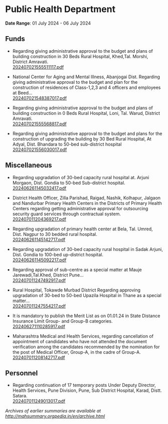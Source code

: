 # Public Health Department

**Date Range**: 01 July 2024 - 06 July 2024


## Funds
- Regarding giving administrative approval to the budget and plans of building construction in 30 Beds Rural Hospital, Khed,Tal.  Morshi, District Amravati.\
  [202407021555511117.pdf](https://gr.maharashtra.gov.in/Site/Upload/Government%20Resolutions/English/202407021555511117.pdf)

- National Center for Aging and Mental Illness, Abanjogai Dist. Regarding giving administrative approval to the budget and plan for the construction of residences of Class-1,2,3 and 4 officers and employees at Beed...\
  [202407021548387017.pdf](https://gr.maharashtra.gov.in/Site/Upload/Government%20Resolutions/English/202407021548387017.pdf)

- Regarding giving administrative approval to the budget and plans of building construction in 0 Beds Rural Hospital, Loni, Tal. Warud, District Amravati.\
  [202407021555568817.pdf](https://gr.maharashtra.gov.in/Site/Upload/Government%20Resolutions/English/202407021555568817.pdf)

- Regarding giving administrative approval to the budget and plans for the construction of upgrading the building by 30 Bed Rural Hospital, At Adyal, Dist. Bhandara to  50-bed sub-district hospital\
  [202407021556030017.pdf](https://gr.maharashtra.gov.in/Site/Upload/Government%20Resolutions/English/202407021556030017.pdf)

## Miscellaneous
- Regarding upgradation of 30-bed capacity rural hospital at. Arjuni Morgaon, Dist. Gondia to 50-bed Sub-district hospital.\
  [202406261145032417.pdf](https://gr.maharashtra.gov.in/Site/Upload/Government%20Resolutions/English/202406261145032417.pdf)

- District Health Officer, Zilla Parishad, Raigad, Nashik, Kolhapur, Jalgaon and Nandurbar Primary Health Centers in the Districts of Primary Health Centers regarding getting administrative approval for outsourcing security guard services through contractual system.\
  [202407011204369217.pdf](https://gr.maharashtra.gov.in/Site/Upload/Government%20Resolutions/English/202407011204369217.pdf)

- Regarding upgradation of primary health center at Bela, Tal. Umred, Dist. Nagpur to 30 bedded rural hospital.\
  [202406261145142717.pdf](https://gr.maharashtra.gov.in/Site/Upload/Government%20Resolutions/English/202406261145142717.pdf)

- Regarding upgradation of 30-bed capacity rural hospital in Sadak Arjuni, Dist. Gondia to 100-bed up-district hospital.\
  [202406261145092217.pdf](https://gr.maharashtra.gov.in/Site/Upload/Government%20Resolutions/English/202406261145092217.pdf)

- Regarding approval of sub-centre as a special matter at Mauje Jarewadi,Tal.Khed, District Pune...\
  [202407011247492917.pdf](https://gr.maharashtra.gov.in/Site/Upload/Government%20Resolutions/English/202407011247492917.pdf)

- Rural Hospital, Tokawde Murbad District Regarding approving upgradation of 30-bed to 50-bed Upazila Hospital in Thane as a special matter...\
  [202407011247554217.pdf](https://gr.maharashtra.gov.in/Site/Upload/Government%20Resolutions/English/202407011247554217.pdf)

- It is mandatory to publish the Merit List as on 01.01.24 in State Distance Insurance Limit Group- and Group-B categories.\
  [202406271110285917.pdf](https://gr.maharashtra.gov.in/Site/Upload/Government%20Resolutions/English/202406271110285917.pdf)

- Maharashtra Medical and Health Services, regarding cancellation of appointment of candidates who have not attended the document verification among the candidates recommended by the nomination for the post of Medical Officer, Group-A, in the cadre of Group-A.\
  [202407011208142717.pdf](https://gr.maharashtra.gov.in/Site/Upload/Government%20Resolutions/English/202407011208142717.pdf)

## Personnel
- Regarding continuation of 17 temporary posts Under Deputy Director, Health Services, Pune Division, Pune, Sub District Hospital, Karad, Distt. Satara.\
  [202407011249013017.pdf](https://gr.maharashtra.gov.in/Site/Upload/Government%20Resolutions/English/202407011249013017.pdf)


*Archives of earlier summaries are available at http://mahsummary.orgpedia.in/en/archive.html*